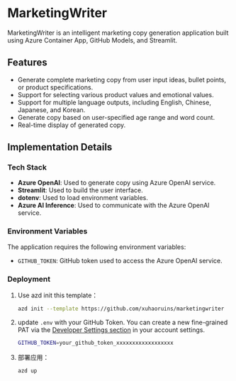 # MarketingWriter

MarketingWriter is an intelligent marketing copy generation application built using Azure Container App, GitHub Models, and Streamlit.

## Features

- Generate complete marketing copy from user input ideas, bullet points, or product specifications.
- Support for selecting various product values and emotional values.
- Support for multiple language outputs, including English, Chinese, Japanese, and Korean.
- Generate copy based on user-specified age range and word count.
- Real-time display of generated copy.

## Implementation Details

### Tech Stack

- **Azure OpenAI**: Used to generate copy using Azure OpenAI service.
- **Streamlit**: Used to build the user interface.
- **dotenv**: Used to load environment variables.
- **Azure AI Inference**: Used to communicate with the Azure OpenAI service.

### Environment Variables

The application requires the following environment variables:

- `GITHUB_TOKEN`: GitHub token used to access the Azure OpenAI service.

### Deployment

1. Use azd init this template：

    ```sh
    azd init --template https://github.com/xuhaoruins/marketingwriter
    ```
2. update `.env` with your GitHub Token. You can create a new fine-grained PAT via the [Developer Settings section](https://github.com/settings/personal-access-tokens/new) in your account settings.
    
    ```sh
    GITHUB_TOKEN=your_github_token_xxxxxxxxxxxxxxxxxx
    ```

3. 部署应用：

    ```sh
    azd up
    ```